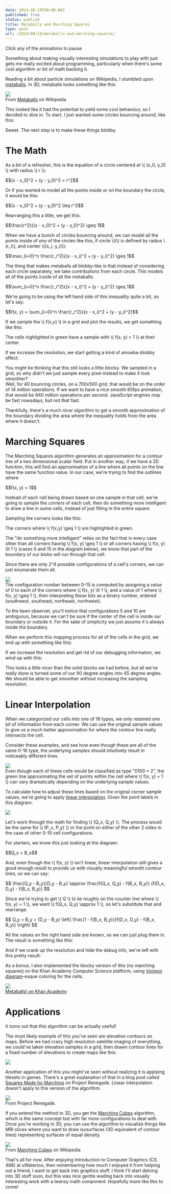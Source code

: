 ```yaml
---
date: 2014-08-19T00:00:00Z
published: true
status: publish
title: Metaballs and Marching Squares
type: post
url: /2014/08/19/metaballs-and-marching-squares/
---
```


<script 
src="http://cdn.mathjax.org/mathjax/latest/MathJax.js?config=TeX-AMS-MML_HTMLorMML"></script>
<script src="/javascripts/metaball.bundle.js"></script>
<script>
var paused = false;

var dummyCanvas = document.createElement('canvas');
dummyCanvas.width = 700;
dummyCanvas.height = 500;

var base = new MetaballSimulation({
    canvas: dummyCanvas,
    cellSize: 100,
    numCircles: 10,
    draw: function() {}
});

var baseTick = function() {
    if (!paused) {
        base.tickCircles();
    }
    requestAnimationFrame(baseTick);
};
requestAnimationFrame(baseTick);

var animateOnScroll = function(simulation) {
    var canvas = simulation._canvas; // Gross, I know - sorry!
    var container = canvas.offsetParent;
    var tick = function() {
        if (!paused
            &&
            window.scrollY < canvas.offsetTop + canvas.height
            &&
            window.scrollY + container.offsetHeight > canvas.offsetTop
        ) {
            // Only recalculate and draw while the canvas is on the screen.
            simulation.recalculate();
            simulation.draw();
        }

        requestAnimationFrame(tick);
    };
    simulation.draw()
    requestAnimationFrame(tick);

    canvas.addEventListener('click', function() {
        paused = !paused;
    });

    return simulation;
};
</script>

<canvas id="smooth-highres" width="700" height="500"></canvas>
<div class='caption'>Click any of the animations to pause</div>
<script>
var smoothHighres = base.clone({
    canvas: document.getElementById("smooth-highres"),
    cellSize: 5,
    draw: function() {
        this.drawBg();
        this.drawSmoothContours();
    }
});
animateOnScroll(smoothHighres);
</script>

Something about making visually interesting simulations to play with just gets 
me really excited about programming, particularly when there's some cool 
algorithm or bit of math backing it.

Reading a bit about particle simulations on Wikipedia, I stumbled upon 
[metaballs][1]. In 3D, metaballs looks something like this:

<img src="/images/14-08-11/Metaball_contact_sheet.png" />
<div class="caption">From <a 
href="http://en.wikipedia.org/wiki/Metaballs">Metaballs</a> on 
Wikipedia</a></div>

This looked like it had the potential to yield some cool behaviour, so I decided 
to dive in. To start, I just wanted some circles bouncing around, like this:

<canvas id="bouncing-circles" width="700" height="500"></canvas>
<script>
var bouncingCircles = base.clone({
    canvas: document.getElementById("bouncing-circles"),
    cellSize: 100,
    draw: function() {
        this.drawBg();
        this.drawCircles();
    }
});
animateOnScroll(bouncingCircles);
</script>
Sweet. The next step is to make these things blobby. 

# The Math
As a bit of a refresher, this is the equation of a circle centered at \\( (x_0, 
y_0) \\) with radius \\( r \\):

<div>$$(x - x_0)^2 + (y - y_0)^2 = r^2$$</div>

Or if you wanted to model all the points inside or on the boundary the circle, 
it would be this:

<div>$$(x - x_0)^2 + (y - y_0)^2 \leq r^2$$</div>

Rearranging this a little, we get this:

<div>$$\frac{r^2}{(x - x_0)^2 + (y - y_0)^2} \geq 1$$</div>

When we have a bunch of circles bouncing around, we can model all the points 
inside of _any_ of the circles like this, if circle \\(i\\) is defined by radius 
\\(r_i\\), and center \\((x_i, y_i)\\):

<div>$$\max_{i=0}^n \frac{r_i^2}{(x - x_i)^2 + (y - y_i)^2} \geq 1$$</div>

The thing that makes metaballs all blobby-like is that instead of considering 
each circle separately, we take contributions from each circle. This models all 
of the points inside of all the metaballs:

<div>$$\sum_{i=0}^n \frac{r_i^2}{(x - x_i)^2 + (y - y_i)^2} \geq 1$$</div>

We're going to be using the left hand side of this inequality quite a bit, so 
let's say:

<div>$$f(x, y) = \sum_{i=0}^n \frac{r_i^2}{(x - x_i)^2 + (y - y_i)^2}$$</div>

If we sample the \\( f(x,y) \\) in a grid and plot the results, we get something 
like this:

<canvas id="corner-samples" width="700" height="500"></canvas>
<div class='caption'>The cells highlighted in green have a sample with \( f(x, 
y) > 1 \) at their center.</div>
<script>
var cornerSamples = base.clone({
    canvas: document.getElementById("corner-samples"),
    cellSize: 40,
    draw: function() {
        this.drawBg();
        this.drawThresholdedCells();
        this.drawCircles();
        this.drawGridLines(this._cellSize / 2, this._cellSize / 2);
        this.drawCircles('#900');
        this.drawCornerSamples();
    }
});
animateOnScroll(cornerSamples);
</script>

If we increase the resolution, we start getting a kind of amoeba-blobby effect.

<canvas id="blocky-threshold" width="700" height="500"></canvas>
<script>
var blockyThreshold = base.clone({
    canvas: document.getElementById("blocky-threshold"),
    cellSize: 5,
    draw: function() {
        this.drawBg();
        this.drawThresholdedCells();
    }
});
animateOnScroll(blockyThreshold);
</script>

You might be thinking that this still looks a little blocky. We sampled in a 
grid, so why didn't we just sample every pixel instead to make it look smoother?  
Well, for 40 bouncing circles, on a 700x500 grid, that would be on the order of 
14 million operations. If we want to have a nice smooth 60fps animation, that 
would be 840 million operations per second. JavaScript engines may be fast 
nowadays, but not _that_ fast.

Thankfully, there's a much nicer algorithm to get a smooth approximation of the 
boundary dividing the area where the inequality holds from the area where it 
doesn't.

# Marching Squares

The Marching Squares algorithm generates an approximation for a contour line of 
a two dimensional scalar field. Put in another way, if we have a 2D function, 
this will find an approximation of a line where all points on the line have the 
same function value. In our case, we're trying to find the outlines where

<div>$$f(x, y) = 1$$</div>

Instead of each cell being drawn based on one sample in that cell, we're going 
to sample the _corners_ of each cell, then do something more intelligent to draw 
a line in some cells, instead of just filling in the entire square.

Sampling the corners looks like this:

<canvas id="thresholded-corners" width="700" height="500"></canvas>
<div class="caption">The corners where \( f(x,y) \geq 1 \) are highlighted in 
green.</div>
<script>
var thresholdedCorners = base.clone({
    canvas: document.getElementById("thresholded-corners"),
    cellSize: 40,
    draw: function() {
        this.drawBg();
        this.drawCircles();
        this.drawCornerSamples();
        this.drawGridLines();
        this.drawThresholdedCorners();
    }
});
animateOnScroll(thresholdedCorners);
</script>

The "do something more intelligent" relies on the fact that in every case other 
than all corners having \\( f(x, y) \geq 1 \\) or all corners having \\( f(x, y) 
\lt 1 \\) (cases 0 and 15 in the diagram below), we know that part of the boundary 
of our blobs will run through that cell.

Since there are only 2^4 possible configurations of a cell's corners, we can 
just enumerate them all.

<img src="/images/14-08-11/marching-squares-mapping.png" />
<div class="caption">The configuration number between 0-15 is computed by 
assigning a value of 0 to each of the corners where \( f(x, y) \lt 1 \), and a 
value of 1 where \( f(x, y) \geq 1 \), then interpreting these bits as a binary 
number, ordered (southwest, southeast, northeast, northwest).</div>

To the keen observer, you'll notice that configurations 5 and 10 are ambiguous, 
because we can't be sure if the center of the cell is inside our boundary or 
outside it. For the sake of simplicity we just assume it's always inside the 
boundary.

When we perform this mapping process for all of the cells in the grid, we end up 
with something like this:

<canvas id="45-deg" width="700" height="500"></canvas>
<script>
var fortyFiveDeg = base.clone({
    canvas: document.getElementById("45-deg"),
    cellSize: 40,
    draw: function() {
        this.drawBg();
        this.drawThresholdedCorners();
        this.drawGridLines();
        this.drawCellClassification();
        this.drawCircles('#900');
        this.draw45DegContours();
    }
});
animateOnScroll(fortyFiveDeg);
</script>

If we increase the resolution and get rid of our debugging information, we wind 
up with this:

<canvas id="45-deg-highres" width="700" height="500"></canvas>
<script>
var fortyFiveDegHighres = base.clone({
    canvas: document.getElementById("45-deg-highres"),
    cellSize: 5,
    draw: function() {
        this.drawBg();
        this.draw45DegContours();
    }
});
animateOnScroll(fortyFiveDegHighres);
</script>

This looks a little nicer than the solid blocks we had before, but all we've 
really done is turned some of our 90 degree angles into 45 degree angles. We 
should be able to get smoother without increasing the sampling resolution.

# Linear Interpolation

When we categorized our cells into one of 16 types, we only retained one bit of 
information from each corner. We can use the original sample values to give us a 
much better approximation for where the contour line really intersects the cell.

Consider these examples, and see how even though these are all of the same 0-16 
type, the underlying samples should intuitively result in noticeably different 
lines.

<img src="/images/14-08-11/lerp-examples.png" />
<div class="caption">
Even though each of these cells would be classified as type "0100 = 2", the 
green line approximating the set of points within the cell where \( f(x, y) = 1 
\) can vary dramatically depending on the underlying sample values.</div>

To calculate how to adjust these lines based on the original corner sample 
values, we're going to apply [linear interpolation][2]. Given the point labels 
in this diagram:

<img src="/images/14-08-11/lerp-labels.png" />

Let's work through the math for finding \\( (Q_x, Q_y) \\). The process would be 
the same for \\( (P_x, P_y) \\) or the point on either of the other 2 sides in 
the case of other 0-15 cell configurations.

For starters, we know this just looking at the diagram:

<div>$$Q_x = B_x$$</div>

And, even though the \\( f(x, y) \\) isn't linear, linear interpolation still 
gives a good enough result to provide us with visually meaningful smooth contour 
lines, so we can say:

<div>$$
\frac{Q_y - B_y}{D_y - B_y} \approx \frac{f(Q_x, Q_y) - f(B_x, B_y)}
                                         {f(D_x, D_y) - f(B_x, B_y)}
$$</div>

Since we're trying to get \\( Q \\) to lie roughly on the counter line where \\( 
f(x, y) = 1 \\), we want \\( f(Q_x, Q_y) \approx 1 \\), so let's substitute that 
and rearrange.

<div>$$
Q_y = B_y + (D_y - B_y) \left(
\frac{1 - f(B_x, B_y)}{f(D_x, D_y) - f(B_x, B_y)}
\right)
$$</div>

All the values on the right hand side are known, so we can just plug them in.  
The result is something like this:

<canvas id="smooth" width="700" height="500"></canvas>
<script>
var smooth = base.clone({
    canvas: document.getElementById("smooth"),
    cellSize: 40,
    draw: function() {
        this.drawBg();
        this.drawGridLines();
        this.drawCircles('#900');
        this.drawSmoothContours();
    }
});
animateOnScroll(smooth);
</script>

And if we crank up the resolution and hide the debug info, we're left with this 
pretty result:

<canvas id="smooth-highres-2" width="700" height="500"></canvas>
<script>
var smoothHighRes2 = base.clone({
    canvas: document.getElementById("smooth-highres-2"),
    cellSize: 5,
    draw: function() {
        this.drawBg();
        this.drawSmoothContours();
    }
});
animateOnScroll(smoothHighRes2);
</script>

As a bonus, I also implemented the blocky version of this (no marching squares) 
on the Khan Academy Computer Science platform, using [Voronoi diagram][5]-esque 
coloring for the cells. 

<img src="/images/14-08-11/metaballs-on-ka.png" />
<div class="caption"><a 
href="https://www.khanacademy.org/cs/Metaballs%21/6209526669246464">
Metaballs! on Khan Academy
</a></div>

# Applications

It turns out that this algorithm can be actually useful!

The most likely example of this you've seen are elevation contours on maps.
Before we had crazy high resolution satellite imaging of everything, we could've 
taken elevation samples in a grid, then drawn contour lines for a fixed number 
of elevations to create maps like this:

<img src="/images/14-08-11/contour-map.jpg" />

Another application of this you might've seen without realizing it is applying 
tilesets in games. There's a great explanation of that in a blog post called 
[Squares Made for Marching][3] on Project Renegade. Linear interpolation doesn't 
apply to this version of the algorithm.

<img src="/images/14-08-11/tile-corner-samples.png" />
<div class="caption">From Project Renegade.</div>

If you extend the method to 3D, you get the [Marching Cubes][4] algorithm, which 
is the same concept but with far more configurations to deal with. Once you're 
working in 3D, you can use the algorithm to visualize things like MRI slices 
where you want to draw isosurfaces (3D equivalent of contour lines) representing 
surfaces of equal density.

<img src="/images/14-08-11/marching-cubes-head.png" />
<div class="caption">From <a 
href="http://en.wikipedia.org/wiki/Marching_cubes">Marching Cubes</a> on 
Wikipedia</div>

That's all for now. After enjoying Introduction to Computer Graphics (CS 488) at 
uWaterloo, then remembering how much I enjoyed it from helping out a friend, I 
want to get back into graphics stuff. I think I'll start delving into 3D stuff 
soon, but this was nice gentle wading back into visually interesting work with a 
teensy math component. Hopefully more like this to come!


[1]: http://en.wikipedia.org/wiki/Metaballs
[2]: http://en.wikipedia.org/wiki/Linear_interpolation
[3]: http://blog.project-retrograde.com/2013/05/marching-squares/
[4]: http://en.wikipedia.org/wiki/Marching_cubes
[5]: http://bl.ocks.org/mbostock/4060366
